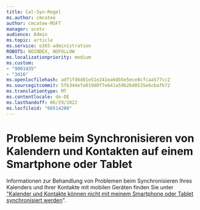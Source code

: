 ```yaml
---
title: Cal-Syn-Regel
ms.author: cmcatee
author: cmcatee-MSFT
manager: scotv
audience: Admin
ms.topic: article
ms.service: o365-administration
ROBOTS: NOINDEX, NOFOLLOW
ms.localizationpriority: medium
ms.custom:
- "9001435"
- "3416"
ms.openlocfilehash: adf1fd6d81e51e241ea6db5e5ece8cfcaa577cc2
ms.sourcegitcommit: 5fb344efe019d0f7e641a59b2bd0535e6cbafb72
ms.translationtype: MT
ms.contentlocale: de-DE
ms.lasthandoff: 06/29/2022
ms.locfileid: "66514200"
---
```

# <a name="problems-syncing-calendar-and-contacts-on-phone-or-tablet"></a>Probleme beim Synchronisieren von Kalendern und Kontakten auf einem Smartphone oder Tablet

Informationen zur Behandlung von Problemen beim Synchronisieren Ihres Kalenders und Ihrer Kontakte mit mobilen Geräten finden Sie unter ["Kalender und Kontakte können nicht mit meinem Smartphone oder Tablet synchronisiert werden](https://support.microsoft.com/office/can-t-sync-calendar-and-contacts-with-my-phone-or-tablet-8479d764-b9f5-4fff-ba88-edd7c265df9f)".